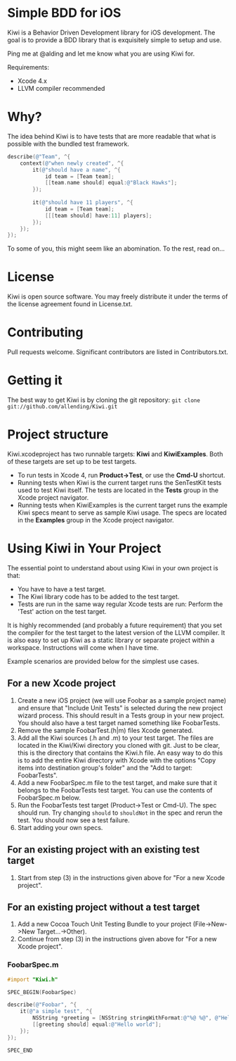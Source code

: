 # Simple BDD for iOS #
Kiwi is a Behavior Driven Development library for iOS development.
The goal is to provide a BDD library that is exquisitely simple to setup and use.

Ping me at @alding and let me know what you are using Kiwi for.

Requirements:

* Xcode 4.x
* LLVM compiler recommended

# Why? #
The idea behind Kiwi is to have tests that are more readable that what is possible with the bundled test framework.

```objective-c
describe(@"Team", ^{
	context(@"when newly created", ^{
		it(@"should have a name", ^{
			id team = [Team team];
			[[team.name should] equal:@"Black Hawks"];
		});
		
		it(@"should have 11 players", ^{
			id team = [Team team];
			[[[team should] have:11] players];
		});
	});
});
```

To some of you, this might seem like an abomination. To the rest, read on...

# License #
Kiwi is open source software. You may freely distribute it under the terms of
the license agreement found in License.txt.

# Contributing #
Pull requests welcome. Significant contributors are listed in Contributors.txt.

# Getting it #
The best way to get Kiwi is by cloning the git repository: `git clone git://github.com/allending/Kiwi.git`

# Project structure #
Kiwi.xcodeproject has two runnable targets: __Kiwi__ and __KiwiExamples__. Both of these targets are set up to be test targets.

* To run tests in Xcode 4, run __Product->Test__, or use the __Cmd-U__ shortcut.
* Running tests when Kiwi is the current target runs the SenTestKit tests used to test Kiwi itself. The tests are located in the __Tests__ group in the Xcode project navigator.
* Running tests when KiwiExamples is the current target runs the example Kiwi specs meant to serve as sample Kiwi usage. The specs are located in the __Examples__ group in the Xcode project navigator.


# Using Kiwi in Your Project #
The essential point to understand about using Kiwi in your own project is that:

* You have to have a test target.
* The Kiwi library code has to be added to the test target.
* Tests are run in the same way regular Xcode tests are run: Perform the 'Test' action on the test target.

It is highly recommended (and probably a future requirement) that you set the compiler for the test target to the latest version of the LLVM compiler. It is also easy to set up Kiwi as a static library or separate project within a workspace. Instructions will come when I have time.

Example scenarios are provided below for the simplest use cases.


## For a new Xcode project ##
1. Create a new iOS project (we will use Foobar as a sample project name) and ensure that "Include Unit Tests" is selected during the new project wizard process. This should result in a Tests group in your new project. You should also have a test target named something like FoobarTests.
2. Remove the sample FoobarTest.(h|m) files Xcode generated. 
3. Add all the Kiwi sources (.h and .m) to your test target. The files are located in the Kiwi/Kiwi directory you cloned with git. Just to be clear, this is the directory that contains the Kiwi.h file. An easy way to do this is to add the entire Kiwi directory with Xcode with the options "Copy items into destination group's folder" and the "Add to target: FoobarTests".
4. Add a new FoobarSpec.m file to the test target, and make sure that it belongs to the FoobarTests test target. You can use the contents of FoobarSpec.m below.
5. Run the FoobarTests test target (Product->Test or Cmd-U). The spec should run. Try changing `should` to `shouldNot` in the spec and rerun the test. You should now see a test failure.
6. Start adding your own specs.

## For an existing project with an existing test target ##
1. Start from step (3) in the instructions given above for "For a new Xcode project".

## For an existing project without a test target ##
1. Add a new Cocoa Touch Unit Testing Bundle to your project (File->New->New Target...->Other).
2. Continue from step (3) in the instructions given above for "For a new Xcode project".

### FoobarSpec.m ###

```objective-c	
#import "Kiwi.h"

SPEC_BEGIN(FoobarSpec)

describe(@"Foobar", ^{
	it(@"a simple test", ^{
		NSString *greeting = [NSString stringWithFormat:@"%@ %@", @"Hello", @"world"];
		[[greeting should] equal:@"Hello world"];
	});
});

SPEC_END
```
